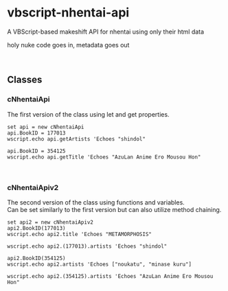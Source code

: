 # vbscript-nhentai-api
A VBScript-based makeshift API for nhentai using only their html data

holy nuke code goes in, metadata goes out

<br>

## Classes

### cNhentaiApi

The first version of the class using let and get properties.

```
set api = new cNhentaiApi
api.BookID = 177013
wscript.echo api.getArtists 'Echoes "shindol"

api.BookID = 354125
wscript.echo api.getTitle 'Echoes "AzuLan Anime Ero Mousou Hon"
```

<br>

### cNhentaiApiv2

The second version of the class using functions and variables.\
Can be set similarly to the first version but can also utilize method chaining.

```
set api2 = new cNhentaiApiv2
api2.BookID(177013)
wscript.echo api2.title 'Echoes "METAMORPHOSIS"

wscript.echo api2.(177013).artists 'Echoes "shindol"

api2.BookID(354125)
wscript.echo api2.artists 'Echoes ["noukatu", "minase kuru"]

wscript.echo api2.(354125).artists 'Echoes "AzuLan Anime Ero Mousou Hon"
